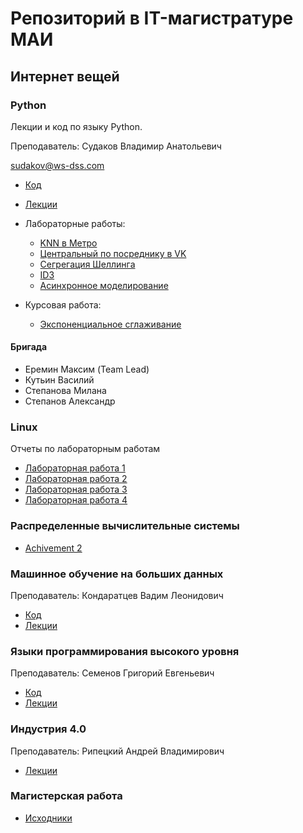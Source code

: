 # Репозиторий в IT-магистратуре МАИ

## Интернет вещей

### Python

Лекции и код по языку Python.

Преподаватель: Судаков Владимир Анатольевич

sudakov@ws-dss.com

* [Код](https://github.com/MaximDmitrievich/IT-master/tree/master/Python/Code)
* [Лекции](https://github.com/MaximDmitrievich/IT-master/blob/master/Python/Lection)
* Лабораторные работы:
  * [KNN в Метро](https://github.com/MaximDmitrievich/IT-master/tree/master/Python/Code/Example_1_knn)
  * [Центральный по посреднику в VK](https://github.com/MaximDmitrievich/IT-master/tree/master/Python/Code/Example_2_central)
  * [Сегрегация Шеллинга](https://github.com/MaximDmitrievich/IT-master/tree/master/Python/Code/Example_3_shelling)
  * [ID3](https://github.com/MaximDmitrievich/IT-master/tree/master/Python/Code/Example_4_Tree)
  * [Асинхронное моделирование](https://github.com/MaximDmitrievich/IT-master/tree/master/Python/Code/Example_5_async)

* Курсовая работа:
  * [Экспоненциальное сглаживание](https://github.com/MaximDmitrievich/IT-master/tree/master/Python/Code/ExponentSmoothing)

#### Бригада

* Еремин Максим (Team Lead)
* Кутьин Василий
* Степанова Милана
* Степанов Александр

### Linux

Отчеты по лабораторным работам

* [Лабораторная работа 1](https://github.com/MaximDmitrievich/IT-master/blob/master/Linux/Lab_1/LW1_Report.md)
* [Лабораторная работа 2](https://github.com/MaximDmitrievich/IT-master/blob/master/Linux/Lab_2/LW2_Report.md)
* [Лабораторная работа 3](https://github.com/MaximDmitrievich/IT-master/blob/master/Linux/Lab_3/LW3_Report.md)
* [Лабораторная работа 4](https://github.com/MaximDmitrievich/IT-master/blob/master/Linux/Lab_4/LW4_Report.md)

### Распределенные вычислительные системы

* [Achivement 2](https://github.com/MaximDmitrievich/IT-master/tree/master/DCS/Achivement_2)

### Машинное обучение на больших данных

Преподаватель: Кондаратцев Вадим Леонидович

* [Код](https://github.com/MaximDmitrievich/IT-master/tree/master/MachineLearning/Code)
* [Лекции](https://github.com/MaximDmitrievich/IT-master/blob/master/MachineLearning/Lection)

### Языки программирования высокого уровня

Преподаватель: Семенов Григорий Евгеньевич

* [Код](https://github.com/MaximDmitrievich/IT-master/tree/master/HighLevelLangs/Code)
* [Лекции](https://github.com/MaximDmitrievich/IT-master/blob/master/HighLevelLangs/Lection)

### Индустрия 4.0

Преподаватель: Рипецкий Андрей Владимирович

* [Лекции](https://github.com/MaximDmitrievich/IT-master/blob/master/Industry4.0/Lection)

### Магистерская работа

* [Исходники](https://github.com/MaximDmitrievich/IT-master/tree/master/MasterWork)
